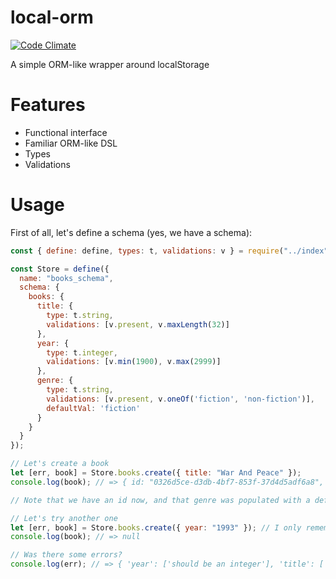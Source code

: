 # local-orm
[![Code Climate](https://codeclimate.com/github/hiquest/local_orm/badges/gpa.svg)](https://codeclimate.com/github/hiquest/local_orm)

A simple ORM-like wrapper around localStorage

Features
======
* Functional interface
* Familiar ORM-like DSL
* Types
* Validations

Usage
======
First of all, let's define a schema (yes, we have a schema):

```javascript
const { define: define, types: t, validations: v } = require("../index");

const Store = define({
  name: "books_schema",
  schema: {
    books: {
      title: {
        type: t.string,
        validations: [v.present, v.maxLength(32)]
      },
      year: {
        type: t.integer,
        validations: [v.min(1900), v.max(2999)]
      },
      genre: {
        type: t.string,
        validations: [v.present, v.oneOf('fiction', 'non-fiction')],
        defaultVal: 'fiction'
      }
    }
  }
});

// Let's create a book
let [err, book] = Store.books.create({ title: "War And Peace" });
console.log(book); // => { id: "0326d5ce-d3db-4bf7-853f-37d4d5adf6a8", title: "War And Peace", genre: 'fiction' }

// Note that we have an id now, and that genre was populated with a default value

// Let's try another one
let [err, book] = Store.books.create({ year: "1993" }); // I only remember the year...
console.log(book); // => null

// Was there some errors?
console.log(err); // => { 'year': ['should be an integer'], 'title': ['should be present'] }
```
